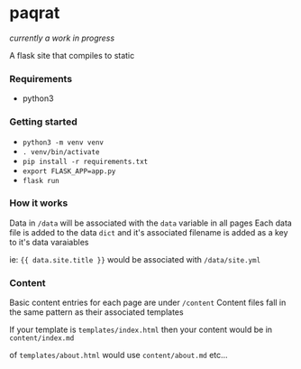 # paqrat

*currently a work in progress*

A flask site that compiles to static

### Requirements

- python3

### Getting started

- `python3 -m venv venv`
- `. venv/bin/activate`
- `pip install -r requirements.txt`
- `export FLASK_APP=app.py`
- `flask run`

### How it works

Data in `/data` will be associated with the `data` variable in all pages
Each data file is added to the data `dict` and it's associated filename is added as a key to it's data varaiables

ie: `{{ data.site.title }}` would be associated with `/data/site.yml`

### Content

Basic content entries for each page are under `/content`
Content files fall in the same pattern as their associated templates

If your template is `templates/index.html` then your content would be in
`content/index.md`

of `templates/about.html` would use `content/about.md` etc...
